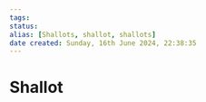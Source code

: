 ```yaml
---
tags: 
status:
alias: [Shallots, shallot, shallots]
date created: Sunday, 16th June 2024, 22:38:35
---
```


# Shallot